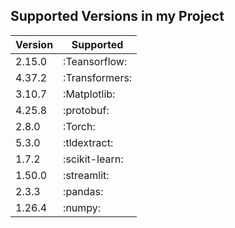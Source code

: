 ## Supported Versions in my Project


| Version | Supported     |
| ------- | ------------- |
| 2.15.0  | :Teansorflow: |
| 4.37.2  | :Transformers:|
| 3.10.7  | :Matplotlib:  |
| 4.25.8  | :protobuf:    |
| 2.8.0   | :Torch:       |
| 5.3.0   | :tldextract:  |
| 1.7.2   | :scikit-learn:|
| 1.50.0  | :streamlit:   |
| 2.3.3   | :pandas:      |
| 1.26.4  | :numpy:       |

